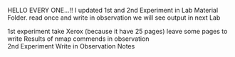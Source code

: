HELLO EVERY ONE...!!
I updated 1st and 2nd Experiment in Lab Material Folder.
read once and write in observation we will see output in next Lab                                   

1st experiment take Xerox (because it have 25 pages) leave some pages to write Results of nmap commends in observation                                            
2nd Experiment Write in Observation Notes 
